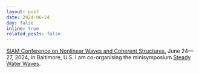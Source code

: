 ```yaml
---
layout: post
date: 2024-06-24
day: false
inline: true
related_posts: false
---
```


<a href="https://www.siam.org/conferences/cm/conference/nwcs24">SIAM Conference on Nonlinear Waves and Coherent Structures</a>, June 24&mdash;27, 2024, in Baltimore, U.S. I am co-organising the minisymposium <a href="https://meetings.siam.org/sess/dsp_programsess.cfm?SESSIONCODE=79422">Steady Water Waves</a>.